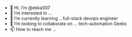 - 👋 Hi, I’m @ekka007
- 👀 I’m interested in ... 
- 🌱 I’m currently learning ...full-stack devops engineer
- 💞️ I’m looking to collaborate on ... tech-automation Geeks
- 📫 How to reach me ...

<!---
ekka007/ekka007 is a ✨ special ✨ repository because its `README.md` (this file) appears on your GitHub profile.
You can click the Preview link to take a look at your changes.
--->

